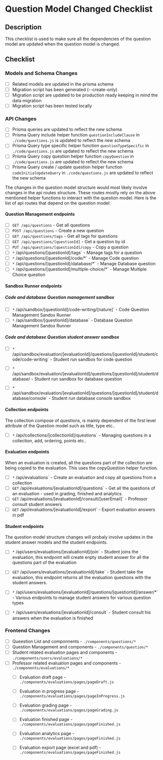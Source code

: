 # Question Model Changed Checklist

## Description

This checklist is used to make sure all the dependencies of the question model are updated when the question model is changed.

## Checklist

### Models and Schema Changes
- [ ] Related models are updated in the prisma schema
- [ ] Migration script has been generated (--create-only)
- [ ] Migration script are updated to be production ready keeping in mind the data migration
- [ ] Migration script has been tested locally

### API Changes
- [ ] Prisma queries are updated to reflect the new schema
- [ ] Prisma Query include helper function `questionIncludeClause` in `./code/questions.js` is updated to reflect the new schema
- [ ] Prisma Query type specific helper function `questionTypeSpecific` in `./code/questions.js` are updated to reflect the new schema
- [ ] Prisma Query copy question helper function `copyQuestion` in `./code/questions.js` are updated to reflect the new schema
- [ ] Prisma Query create / update question helper function `codeInitialUpdateQuery` in `./code/questions.js` are updated to reflect the new schema

The changes in the question model structure would most likely involve changes in the api routes structure. 
These routes mostly rely on the above mentioned helper functions to interact with the question model.
Here is the list of api routes that depend on the question model:

#### Question Management endpoints
- [ ] `GET /api/questions` - Get all questions
- [ ] `POST /api/questions` - Create a new question
- [ ] `GET /api/questions/tags` - Get all tags for questions
- [ ] `GET /api/questions/[questionId]` - Get a question by id
- [ ] `PUT /api/questions/[questionId]/copy` - Copy a question
- [ ] `*` /api/questions/[questionId]/tags` - Manage tags for a question
- [ ] `*` /api/questions/[questionId]/code/*` - Manage Code question 
- [ ] `*` /api/questions/[questionId]/database/*` - Manage Database question
- [ ] `*` /api/questions/[questionId]/multiple-choice/*` - Manage Multiple Choice question

#### Sandbox Runner endpoints

##### Code and database Question management sandbox
- [ ] `*` /api/sandbox/[questionId]/code-writing/[nature]` - Code Question Management Sandox Runner
- [ ] `*` /api/sandbox/[questionId]/database` - Database Question Management Sandox Runner

##### Code and database Question student answer sandbox
- [ ] `*` /api/sandbox/evaluation/[evaluationId]/questions/[questionId]/student/code/code-writing` - Student run sandbox for code question
- [ ] `*` /api/sandbox/evaluation/[evaluationId]/questions/[questionId]/student/database/ - Student run sandbox for database question
- [ ] `*` /api/sandbox/evaluation/[evaluationId]/questions/[questionId]/student/database/console` - Student run database console sandbox


#### Collection endpoints

The collection compose of questions, is mainly dependent of the first level attribute of the Question model such as title, type etc..

- [ ] `*` /api/collections/[collectionId]/questions` - Managing questions in a collection, add, ordering, points etc..

#### Evaluation endpoints

When an evaluation is created, all the questions part of the collection are being copied to the evaluation. This uses the copyQuestion helper function.

- [ ] `*` /api/evaluations` - Create an evaluation and copy all questions from a collection
- [ ] `GET` /api/evaluations/[evaluationId]/questions` - Get all the questions of an evaluation - used in grading, finished and analytics. 
- [ ] `GET` /api/evaluations/[evaluationId]/consult/[userEmail]` - Professor consult student answers
- [ ] `GET` /api/evaluations/[evaluationId]/export` - Export evaluation answers in pdf

#### Student endpoints

The question model structure changes will probaly involve updates in the student answer models and the student endpoints.

- [ ] `*` /api/users/evaluations/[evaluationId]/join` - Student joins the evaluation, this endpoint will create enpty student answer for all the questions part of the evaluation
- [ ] `GET` /api/users/evaluations/[evaluationId]/take` - Student take the evaluation, this endpoint returns all the evaluation questions with the student answers.

- [ ] `*` /api/users/evaluations/[evaluationId]/questions/[questionId]/answer/*` - Various endpoints to manage student answers for various question types 
- [ ] `*` /api/users/evaluations/[evaluationId]/consult` - Student consult his answers when the evaluation is finished

### Frontend Changes

- [ ] Queestion List and componnents - `./components/questions/*`
- [ ] Question Management and components - `./components/question/*`
- [ ] Student related evaluation pages and components - `./components/users/evaluations/*`
- [ ] Professor related evaluation pages and components - `./components/evaluations/*`
    - [ ] Evaluation draft page - `./components/evaluations/pages/pageDraft.js`
    - [ ] Evaluation in progress page - `./components/evaluations/pages/pageInProgress.js`
    - [ ] Evaluation grading page - `./components/evaluations/pages/pageGrading.js`
    - [ ] Evaluation finished page - `./components/evaluations/pages/pageFinished.js`
    - [ ] Evaluation analytics page - `./components/evaluations/pages/pageFinished.js`
    - [ ] Evaluation export page (excel and pdf) - `./components/evaluations/pages/pageFinished.js`







